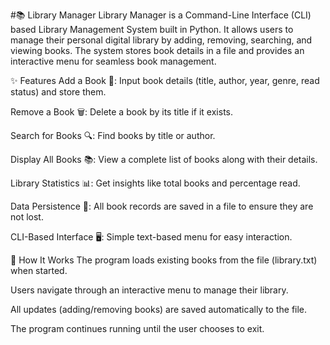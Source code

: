 #📚 Library Manager
Library Manager is a Command-Line Interface (CLI) based Library Management System built in Python. It allows users to manage their personal digital library by adding, removing, searching, and viewing books. The system stores book details in a file and provides an interactive menu for seamless book management.

✨ Features
Add a Book 📖: Input book details (title, author, year, genre, read status) and store them.

Remove a Book 🗑️: Delete a book by its title if it exists.

Search for Books 🔍: Find books by title or author.

Display All Books 📚: View a complete list of books along with their details.

Library Statistics 📊: Get insights like total books and percentage read.

Data Persistence 💾: All book records are saved in a file to ensure they are not lost.

CLI-Based Interface 🖥️: Simple text-based menu for easy interaction.

🚀 How It Works
The program loads existing books from the file (library.txt) when started.

Users navigate through an interactive menu to manage their library.

All updates (adding/removing books) are saved automatically to the file.

The program continues running until the user chooses to exit.
